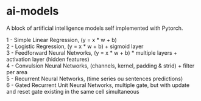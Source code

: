 # ai-models

A block of artificial intelligence models self implemented with Pytorch.

1 - Simple Linear Regression, (y = x * w + b) <br>
2 - Logistic Regression, (y = x * w + b) + sigmoid layer <br>
3 - Feedforward Neural Networks, (y = x * w + b) * multiple layers + activation layer (hidden features) <br>
4 - Convulsion Neural Networks, (channels, kernel, padding & strid) + filter per area <br>
5 - Recurrent Neural Networks, (time series ou sentences predictions) <br>
6 - Gated Recurrent Unit Neural Networks, multiple gate, but with update and reset gate existing in the same cell simultaneous<br>